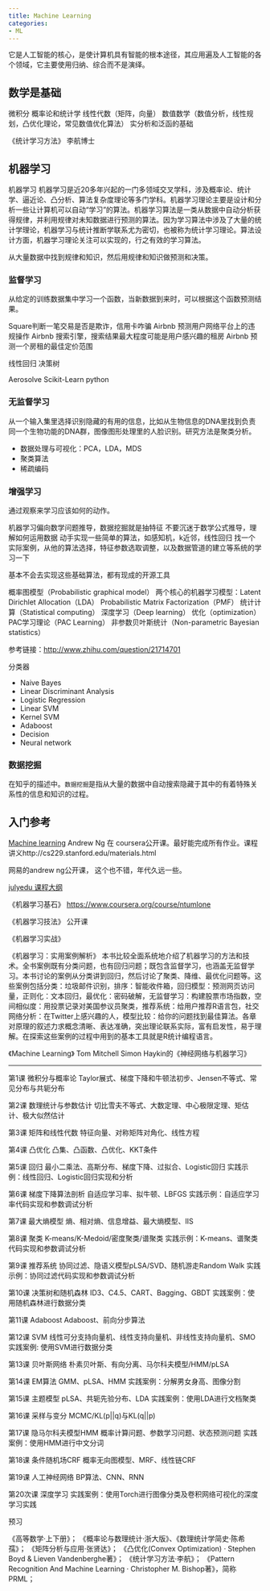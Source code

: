 ```yaml
---
title: Machine Learning
categories:
- ML
---
```




它是人工智能的核心，是使计算机具有智能的根本途径，其应用遍及人工智能的各个领域，它主要使用归纳、综合而不是演绎。


## 数学是基础
微积分
概率论和统计学
线性代数（矩阵，向量）
数值数学（数值分析，线性规划，凸优化理论，常见数值优化算法）
实分析和泛函的基础

《统计学习方法》 李航博士



## 机器学习

机器学习 机器学习是近20多年兴起的一门多领域交叉学科，涉及概率论、统计学、逼近论、凸分析、算法复杂度理论等多门学科。机器学习理论主要是设计和分析一些让计算机可以自动“学习”的算法。机器学习算法是一类从数据中自动分析获得规律，并利用规律对未知数据进行预测的算法。因为学习算法中涉及了大量的统计学理论，机器学习与统计推断学联系尤为密切，也被称为统计学习理论。算法设计方面，机器学习理论关注可以实现的，行之有效的学习算法。

从大量数据中找到规律和知识，然后用规律和知识做预测和决策。


### 监督学习

从给定的训练数据集中学习一个函数，当新数据到来时，可以根据这个函数预测结果。

Square判断一笔交易是否是欺诈，信用卡咋骗
Airbnb 预测用户网络平台上的违规操作
Airbnb 搜索引擎，搜索结果最大程度可能是用户感兴趣的租房
Airbnb 预测一个房租的最佳定价范围


线性回归
决策树


Aerosolve
Scikit-Learn python


### 无监督学习

从一个输入集里选择识别隐藏的有用的信息，比如从生物信息的DNA里找到负责同一个生物功能的DNA群，图像图形处理里的人脸识别。研究方法是聚类分析。

*	数据处理与可视化：PCA，LDA，MDS
*	聚类算法
*	稀疏编码


### 增强学习

通过观察来学习应该如何的动作。



机器学习偏向数学问题推导，数据挖掘就是抽特征
不要沉迷于数学公式推导，理解如何运用数据
动手实现一些简单的算法，如感知机，k近邻，线性回归
找一个实际案例，从他的算法选择，特征参数选取调整，以及数据管道的建立等系统的学习一下


基本不会去实现这些基础算法，都有现成的开源工具

概率图模型（Probabilistic graphical model）
两个核心的机器学习模型：Latent Dirichlet Allocation（LDA） Probabilistic Matrix Factorization（PMF）
统计计算（Statistical computing）	
深度学习（Deep learning）
优化（optimization）
PAC学习理论（PAC Learning）
非参数贝叶斯统计（Non-parametric Bayesian statistics）

参考链接：http://www.zhihu.com/question/21714701





分类器

*	Naive Bayes
*	Linear Discriminant Analysis
*	Logistic Regression
*	Linear SVM
*	Kernel SVM
*	Adaboost
*	Decision
*	Neural network









### 数据挖掘

在知乎的描述中。`数据挖掘`是指从大量的数据中自动搜索隐藏于其中的有着特殊关系性的信息和知识的过程。



## 入门参考


[Machine learning](https://www.coursera.org/learn/machine-learning/) Andrew Ng 在 coursera公开课。最好能完成所有作业。课程讲义http://cs229.stanford.edu/materials.html

网易的andrew ng公开课， 这个也不错，年代久远一些。

[julyedu 课程大纲](http://julyedu.com/course/getDetail?course_id=34#discard)

《机器学习基石》 https://www.coursera.org/course/ntumlone   

《机器学习技法》 公开课

《机器学习实战》

《机器学习：实用案例解析》 本书比较全面系统地介绍了机器学习的方法和技术。全书案例既有分类问题，也有回归问题；既包含监督学习，也涵盖无监督学习。本书讨论的案例从分类讲到回归，然后讨论了聚类、降维、最优化问题等。这些案例包括分类：垃圾邮件识别，排序：智能收件箱，回归模型：预测网页访问量，正则化：文本回归，最优化：密码破解，无监督学习：构建股票市场指数，空间相似度：用投票记录对美国参议员聚类，推荐系统：给用户推荐R语言包，社交网络分析：在Twitter上感兴趣的人，模型比较：给你的问题找到最佳算法。各章对原理的叙述力求概念清晰、表达准确，突出理论联系实际，富有启发性，易于理解。在探索这些案例的过程中用到的基本工具就是R统计编程语言。


《Machine Learning》 Tom Mitchell 
Simon Haykin的《神经网络与机器学习》




---
第1课 微积分与概率论
Taylor展式、梯度下降和牛顿法初步、Jensen不等式、常见分布与共轭分布

第2课 数理统计与参数估计
切比雪夫不等式、大数定理、中心极限定理、矩估计、极大似然估计

第3课 矩阵和线性代数
特征向量、对称矩阵对角化、线性方程

第4课 凸优化
凸集、凸函数、凸优化、KKT条件

第5课 回归
最小二乘法、高斯分布、梯度下降、过拟合、Logistic回归
实践示例：线性回归、Logistic回归实现和分析

第6课 梯度下降算法剖析
自适应学习率、拟牛顿、LBFGS
实践示例：自适应学习率代码实现和参数调试分析

第7课 最大熵模型
熵、相对熵、信息增益、最大熵模型、IIS

第8课 聚类
K-means/K-Medoid/密度聚类/谱聚类
实践示例：K-means、谱聚类代码实现和参数调试分析

第9课 推荐系统
协同过滤、隐语义模型pLSA/SVD、随机游走Random Walk
实践示例：协同过滤代码实现和参数调试分析

第10课 决策树和随机森林
ID3、C4.5、CART、Bagging、GBDT
实践案例：使用随机森林进行数据分类

第11课 Adaboost
Adaboost、前向分步算法

第12课 SVM
线性可分支持向量机、线性支持向量机、非线性支持向量机、SMO
实践案例: 使用SVM进行数据分类 

第13课 贝叶斯网络
朴素贝叶斯、有向分离、马尔科夫模型/HMM/pLSA

第14课 EM算法
GMM、pLSA、HMM
实践案例：分解男女身高、图像分割

第15课 主题模型
pLSA、共轭先验分布、LDA
实践案例：使用LDA进行文档聚类 

第16课 采样与变分
MCMC/KL(p||q)与KL(q||p)

第17课 隐马尔科夫模型HMM
概率计算问题、参数学习问题、状态预测问题
实践案例：使用HMM进行中文分词 

第18课 条件随机场CRF
概率无向图模型、MRF、线性链CRF

第19课 人工神经网络
BP算法、CNN、RNN

第20次课 深度学习
实践案例：使用Torch进行图像分类及卷积网络可视化的深度学习实践


预习

《高等数学·上下册》；
《概率论与数理统计·浙大版》、《数理统计学简史·陈希孺》；
《矩阵分析与应用·张贤达》；
《凸优化(Convex Optimization) · Stephen Boyd & Lieven Vandenberghe著》；
《统计学习方法·李航》；
《Pattern Recognition And Machine Learning · Christopher M. Bishop著》，简称PRML；
